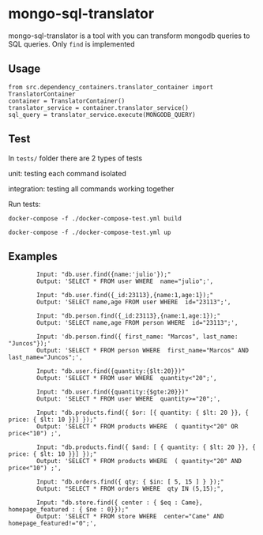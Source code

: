 # mongo-sql-translator
mongo-sql-translator is a tool with you can transform mongodb queries to SQL queries. Only `find` is implemented



## Usage
```
from src.dependency_containers.translator_container import TranslatorContainer
container = TranslatorContainer()
translator_service = container.translator_service()
sql_query = translator_service.execute(MONGODB_QUERY)
```

## Test

In `tests/` folder there are 2 types of tests

unit: testing each command isolated

integration: testing all commands working together

Run tests:

`docker-compose -f ./docker-compose-test.yml build`

`docker-compose -f ./docker-compose-test.yml up`





## Examples

```
        Input: "db.user.find({name:'julio'});"
        Output: 'SELECT * FROM user WHERE  name="julio";',
    
        Input: "db.user.find({_id:23113},{name:1,age:1});"
        Output: 'SELECT name,age FROM user WHERE  id="23113";',
    
        Input: "db.person.find({_id:23113},{name:1,age:1});"
        Output: 'SELECT name,age FROM person WHERE  id="23113";',
    
        Input: 'db.person.find({ first_name: "Marcos", last_name: "Juncos"});'
        Output: 'SELECT * FROM person WHERE  first_name="Marcos" AND  last_name="Juncos";',
    
        Input: "db.user.find({quantity:{$lt:20}})"
        Output: 'SELECT * FROM user WHERE  quantity<"20";',
    
        Input: "db.user.find({quantity:{$gte:20}})"
        Output: 'SELECT * FROM user WHERE  quantity>="20";',
    
        Input: "db.products.find({ $or: [{ quantity: { $lt: 20 }}, { price: { $lt: 10 }}] });"
        Output: 'SELECT * FROM products WHERE  ( quantity<"20" OR  price<"10") ;',
    
        Input: "db.products.find({ $and: [ { quantity: { $lt: 20 }}, { price: { $lt: 10 }}] });"
        Output: 'SELECT * FROM products WHERE  ( quantity<"20" AND  price<"10") ;',
    
        Input: "db.orders.find({ qty: { $in: [ 5, 15 ] } });"
        Output: "SELECT * FROM orders WHERE  qty IN (5,15);",
    
        Input: "db.store.find({ center : { $eq : Came}, homepage_featured : { $ne : 0}});"
        Output: 'SELECT * FROM store WHERE  center="Came" AND  homepage_featured!="0";',
```